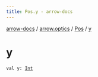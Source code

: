 ```yaml
---
title: Pos.y - arrow-docs
---
```


[arrow-docs](../../index.html) / [arrow.optics](../index.html) / [Pos](index.html) / [y](./y.html)

# y

`val y: `[`Int`](https://kotlinlang.org/api/latest/jvm/stdlib/kotlin/-int/index.html)